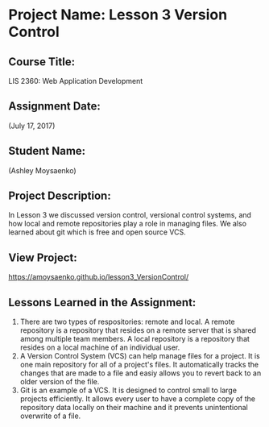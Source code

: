 # Project Name:  Lesson 3 Version Control

## Course Title:
LIS 2360:  Web Application Development

## Assignment Date:  
(July 17, 2017)

## Student Name:  
(Ashley Moysaenko)

## Project Description:
In Lesson 3 we discussed version control, versional control systems, and how local and remote repositories play a role in managing files. We also learned about git which is free and open source VCS.

## View Project:
https://amoysaenko.github.io/lesson3_VersionControl/

## Lessons Learned in the Assignment:
1. There are two types of respositories: remote and local. A remote repository is a repository that resides on a remote server that is shared among multiple team members. A local repository is a repository that resides on a local machine of an individual user. 
2. A Version Control System (VCS) can help manage files for a project. It is one main repository for all of a project's files. It automatically tracks the changes that are made to a file and easiy allows you to revert back to an older version of the file.
3. Git is an example of a VCS. It is designed to control small to large projects efficiently. It allows every user to have a complete copy of the repository data locally on their machine and it prevents unintentional overwrite of a file.

